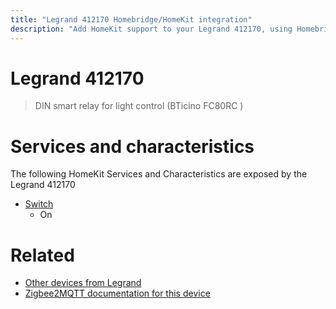 ```yaml
---
title: "Legrand 412170 Homebridge/HomeKit integration"
description: "Add HomeKit support to your Legrand 412170, using Homebridge, Zigbee2MQTT and homebridge-z2m."
---
```

<!---
This file has been GENERATED using src/docgen/docgen.ts
DO NOT EDIT THIS FILE MANUALLY!
-->
# Legrand 412170
> DIN smart relay for light control (BTicino FC80RC ) 


# Services and characteristics
The following HomeKit Services and Characteristics are exposed by
the Legrand 412170

* [Switch](../../switch.md)
  * On


# Related
* [Other devices from Legrand](../index.md#legrand)
* [Zigbee2MQTT documentation for this device](https://www.zigbee2mqtt.io/devices/412170.html)